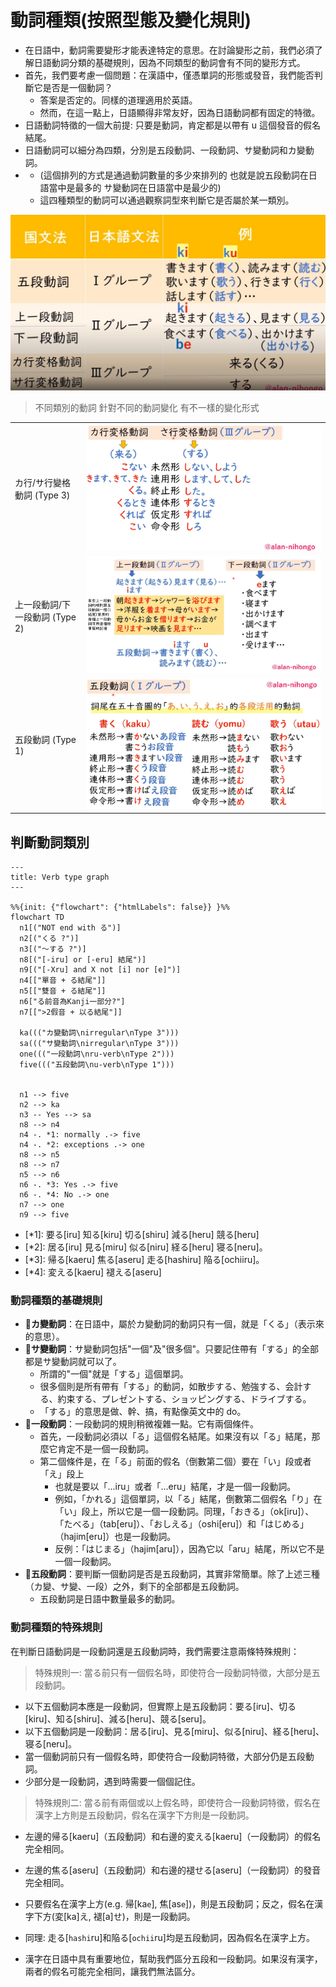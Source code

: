# 動詞種類(按照型態及變化規則)

- 在日語中，動詞需要變形才能表達特定的意思。在討論變形之前，我們必須了解日語動詞分類的基礎規則，因為不同類型的動詞會有不同的變形方式。
- 首先，我們要考慮一個問題：在漢語中，僅憑單詞的形態或發音，我們能否判斷它是否是一個動詞？
  - 答案是否定的。同樣的道理適用於英語。
  - 然而，在這一點上，日語顯得非常友好，因為日語動詞都有固定的特徵。
- 日語動詞特徵的一個大前提: 只要是動詞，肯定都是以帶有 u 這個發音的假名結尾。
- 日語動詞可以細分為四類，分別是五段動詞、一段動詞、サ變動詞和カ變動詞。
- - (這個排列的方式是通過動詞數量的多少來排列的 也就是說五段動詞在日語當中是最多的  サ變動詞在日語當中是最少的)
  - 這四種類型的動詞可以通過觀察詞型來判斷它是否屬於某一類別。


![](imgs/verb_catogorize_2.JPG)

> 不同類別的動詞 針對不同的動詞變化 有不一樣的變化形式

|||
|--|--|
|カ行/サ行變格動詞 (Type 3)|![](imgs/verb_saka.JPG)|
|上一段動詞/下一段動詞 (Type 2)|![](imgs/verb_updown.JPG)|
|五段動詞 (Type 1)|![](imgs/verb_5.JPG)|


## 判斷動詞類別


```mermaid
---
title: Verb type graph
---

%%{init: {"flowchart": {"htmlLabels": false}} }%%
flowchart TD
  n1[("NOT end with る")]
  n2[("くる ?")]
  n3[("～する ?")]
  n8[("[-iru] or [-eru] 結尾")]
  n9[("[-Xru] and X not [i] nor [e]")]
  n4[["單音 + る結尾"]]
  n5[["雙音 + る結尾"]]
  n6["る前音為Kanji一部分?"]
  n7[[">2假音 + 以る結尾"]]

  ka((("カ變動詞\nirregular\nType 3")))
  sa((("サ變動詞\nirregular\nType 3")))
  one((("一段動詞\nru-verb\nType 2")))
  five((("五段動詞\nu-verb\nType 1")))


  n1 --> five
  n2 --> ka
  n3 -- Yes --> sa
  n8 --> n4
  n4 -. *1: normally .-> five
  n4 -. *2: exceptions .-> one
  n8 --> n5
  n8 --> n7
  n5 --> n6
  n6 -. *3: Yes .-> five
  n6 -. *4: No .-> one
  n7 --> one
  n9 --> five
```

- [*1]: 要る[iru] 知る[kiru] 切る[shiru] 減る[heru] 競る[heru]
- [*2]: 居る[iru] 見る[miru] 似る[niru] 経る[heru] 寝る[neru]。
- [*3]: 帰る[kaeru] 焦る[aseru] 走る[hashiru] 陥る[ochiiru]。
- [*4]: 変える[kaeru] 褪える[aseru]


### 動詞種類的基礎規則

- :tokyo_tower:**カ變動詞**：在日語中，屬於カ變動詞的動詞只有一個，就是「くる」（表示來的意思）。
- :tokyo_tower:**サ變動詞**：サ變動詞包括"一個"及"很多個"。只要記住帶有「する」的全部都是サ變動詞就可以了。
  - 所謂的"一個"就是「する」這個單詞。
  - 很多個則是所有帶有「する」的動詞，如散步する、勉強する、会計する、約束する、プレゼントする、ショッピングする、ドライブする。
  - 「する」的意思是做、幹、搞，有點像英文中的 do。
- :tokyo_tower:**一段動詞**：一段動詞的規則稍微複雜一點。它有兩個條件。
  - 首先，一段動詞必須以「る」這個假名結尾。如果沒有以「る」結尾，那麼它肯定不是一個一段動詞。
  - 第二個條件是，在「る」前面的假名（倒數第二個）要在「い」段或者「え」段上
    - 也就是要以「...iru」或者「...eru」結尾，才是一個一段動詞。
    - 例如，「かれる」這個單詞，以「る」結尾，倒數第二個假名「り」在「い」段上，所以它是一個一段動詞。同理，「おきる」（ok[iru]）、「たべる」（tab[eru]）、「おしえる」（oshi[eru]）和「はじめる」（hajim[eru]）也是一段動詞。
    - 反例：「はじまる」（hajim[aru]），因為它以「aru」結尾，所以它不是一個一段動詞。
- :tokyo_tower:**五段動詞**：要判斷一個動詞是否是五段動詞，其實非常簡單。除了上述三種（カ變、サ變、一段）之外，剩下的全部都是五段動詞。
  - 五段動詞是日語中數量最多的動詞。


### 動詞種類的特殊規則


在判斷日語動詞是一段動詞還是五段動詞時，我們需要注意兩條特殊規則：

> 特殊規則一: 當る前只有一個假名時，即使符合一段動詞特徵，大部分是五段動詞。

- 以下五個動詞本應是一段動詞，但實際上是五段動詞：要る[iru]、切る[kiru]、知る[shiru]、減る[heru]、競る[seru]。
- 以下五個動詞是一段動詞：居る[iru]、見る[miru]、似る[niru]、経る[heru]、寝る[neru]。
- 當一個動詞前只有一個假名時，即使符合一段動詞特徵，大部分仍是五段動詞。
- 少部分是一段動詞，遇到時需要一個個記住。

> 特殊規則二: 當る前有兩個或以上假名時，即使符合一段動詞特徵，假名在漢字上方則是五段動詞，假名在漢字下方則是一段動詞。

- 左邊的帰る[kaeru]（五段動詞）和右邊的変える[kaeru]（一段動詞）的假名完全相同。
- 左邊的焦る[aseru]（五段動詞）和右邊的褪せる[aseru]（一段動詞）的發音完全相同。
- 只要假名在漢字上方(e.g. 帰[ka`e`], 焦[as`e`])，則是五段動詞；反之，假名在漢字下方(変[ka]え, 褪[a]せ)，則是一段動詞。

- 同理: 走る[`hashi`ru]和陥る[`ochii`ru]均是五段動詞，因為假名在漢字上方。
- 漢字在日語中具有重要地位，幫助我們區分五段和一段動詞。如果沒有漢字，兩者的假名可能完全相同，讓我們無法區分。
